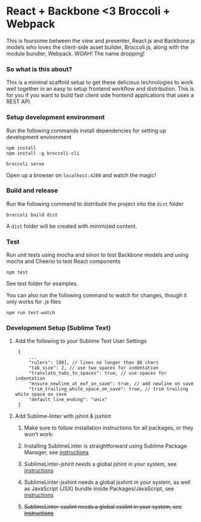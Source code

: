 # React + Backbone <3 Broccoli + Webpack
This is foursome between the view and presenter, React.js and Backbone.js models who loves the client-side asset builder, Broccoli.js, along with the module bundler, Webpack. WOAH! The name dropping!

### So what is this about?
This is a minimal scaffold setup to get these delicious technologies to work well together in an easy to setup frontend workflow and distribution. This is for you if you want to build fast client side frontend applications that uses a REST API.

### Setup development environment
Run the following commands install dependencies for setting up development environment

	npm install
	npm install -g broccoli-cli

	broccoli serve


Open up a browser on `localhost:4200` and watch the magic!


### Build and release
Run the following command to distribute the project into the `dist` folder

	broccoli build dist

A `dist` folder will be created with minimized content.

### Test
Run unit tests using mocha and sinon to test Backbone models and using mocha and Cheerio to test React components

	npm test

See test folder for examples.

You can also run the following command to watch for changes, though it only works for .js files

	npm run test-watch

### Development Setup (Sublime Text)

1. Add the following to your Sublime Text User Settings

		{
			...
			"rulers": [80], // lines no longer than 80 chars
			"tab_size": 2, // use two spaces for indentation
			"translate_tabs_to_spaces": true, // use spaces for indentation
			"ensure_newline_at_eof_on_save": true, // add newline on save
			"trim_trailing_white_space_on_save": true, // trim trailing white space on save
			"default_line_ending": "unix"
		}

2. Add Sublime-linter with jshint & jsxhint
	1. Make sure to follow installation instructions for all packages, or they won't work:

	2. Installing SublimeLinter is straightforward using Sublime Package Manager, see [instructions](http://sublimelinter.readthedocs.org/en/latest/installation.html#installing-via-pc)

	3. SublimeLinter-jshint needs a global jshint in your system, see [instructions](https://github.com/SublimeLinter/SublimeLinter-jshint#linter-installation)

	4. SublimeLinter-jsxhint needs a global jsxhint in your system, as well as JavaScript (JSX) bundle inside Packages/JavaScript, see [instructions](https://github.com/SublimeLinter/SublimeLinter-jsxhint#linter-installation)

	5. ~~SublimeLinter-csslint needs a global csslint in your system, see [instructions](https://github.com/SublimeLinter/SublimeLinter-csslint#linter-installation)~~
